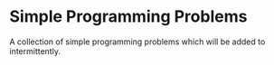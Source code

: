 # Simple Programming Problems
A collection of simple programming problems which will be added to intermittently.
